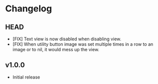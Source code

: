 # Changelog

## HEAD

- [FIX] Text view is now disabled when disabling view.
- [FIX] When utility button image was set multiple times in a row to an image or
  to nil, it would mess up the view.

## v1.0.0

- Initial release
